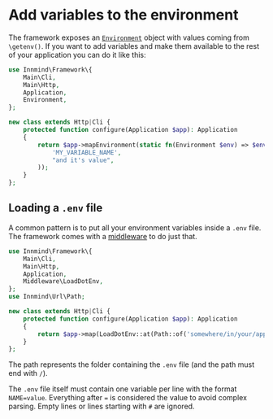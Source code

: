 # Add variables to the environment

The framework exposes an [`Environment`](../src/Environment.php) object with values coming from `\getenv()`. If you want to add variables and make them available to the rest of your application you can do it like this:

```php
use Innmind\Framework\{
    Main\Cli,
    Main\Http,
    Application,
    Environment,
};

new class extends Http|Cli {
    protected function configure(Application $app): Application
    {
        return $app->mapEnvironment(static fn(Environment $env) => $env->with(
            'MY_VARIABLE_NAME',
            "and it's value",
        ));
    }
};
```

## Loading a `.env` file

A common pattern is to put all your environment variables inside a `.env` file. The framework comes with a [middleware](middlewares.md) to do just that.

```php
use Innmind\Framework\{
    Main\Cli,
    Main\Http,
    Application,
    Middleware\LoadDotEnv,
};
use Innmind\Url\Path;

new class extends Http|Cli {
    protected function configure(Application $app): Application
    {
        return $app->map(LoadDotEnv::at(Path::of('somewhere/in/your/app/')));
    }
};
```

The path represents the folder containing the `.env` file (and the path must end with `/`).

The `.env` file itself must contain one variable per line with the format `NAME=value`. Everything after `=` is considered the value to avoid complex parsing. Empty lines or lines starting with `#` are ignored.
